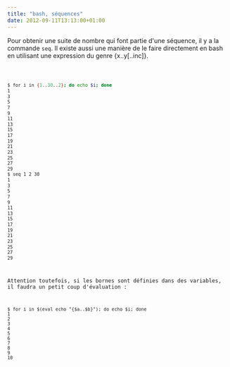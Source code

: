 ```yaml
---
title: "bash, séquences"
date: 2012-09-11T13:13:00+01:00
---
```


Pour obtenir une suite de nombre qui font partie d'une séquence, il y a la commande `seq`. Il existe aussi une manière de le faire directement en bash en utilisant une expression du genre {x..y[..inc]}.  <code><pre>

```bash
$ for i in {1..30..2}; do echo $i; done
1
3
5
7
9
11
13
15
17
19
21
23
25
27
29
$ seq 1 2 30
1
3
5
7
9
11
13
15
17
19
21
23
25
27
29
```

Attention toutefois, si les bornes sont définies dans des variables, il faudra un petit coup d'évaluation :  

```
$ for i in $(eval echo "{$a..$b}"); do echo $i; done
1
2
3
4
5
6
7
8
9
10
```